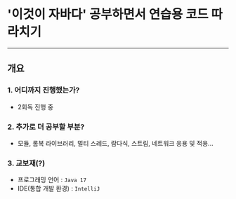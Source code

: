 # '이것이 자바다' 공부하면서 연습용 코드 따라치기

---
## 개요
### 1. 어디까지 진행했는가?
- 2회독 진행 중
### 2. 추가로 더 공부할 부분?
- 모듈, 롬복 라이브러리, 멀티 스레드, 람다식, 스트림, 네트워크 응용 및 적용...
### 3. 교보재(?)
- 프로그래밍 언어 : `Java 17`
- IDE(통합 개발 환경) : `IntelliJ`

